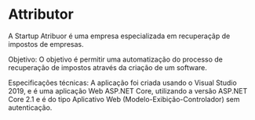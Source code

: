 # Attributor
A Startup Atribuor é uma empresa especializada em recuperaçãp de impostos de empresas.

Objetivo: 
O objetivo é permitir uma automatização do processo de recuperação de impostos através da criação de um software.

Especificações técnicas: 
A aplicação foi criada usando o Visual Studio 2019, e é uma aplicação Web ASP.NET Core, utilizando a versão ASP.NET Core 2.1 e é do tipo Aplicativo Web (Modelo-Exibição-Controlador) sem autenticação. 

